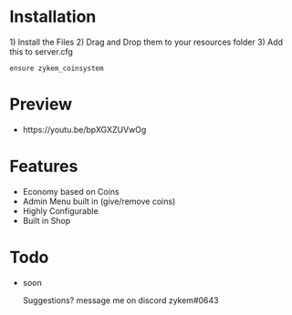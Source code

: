 
<h1>Installation</h1>
1) Install the Files
2) Drag and Drop them to your resources folder
3) Add this to server.cfg

```ensure zykem_coinsystem```

<h1>Preview</h1>
<ul>
  <li>https://youtu.be/bpXGXZUVwOg</li>
</ul>

<h1>Features</h1>
<ul>
    <li>Economy based on Coins</b></li>
    <li>Admin Menu built in (give/remove coins)</b></li>
    <li>Highly Configurable</li>
    <li>Built in Shop</li>

</ul>

<h1>Todo</h1>
<ul>
   <li>soon</li>
   
   Suggestions? message me on discord zykem#0643
</ul>

